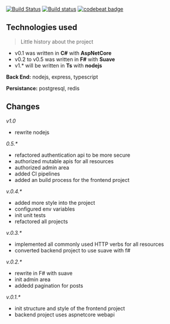 [![Build Status](https://travis-ci.org/afractal/Daze.Api.svg?branch=master)](https://travis-ci.org/afractal/Daze.Api)
[![Build status](https://ci.appveyor.com/api/projects/status/3ivf4s6rfrq6u5j3?svg=true)](https://ci.appveyor.com/project/hermesxgjini/daze-api)
[![codebeat badge](https://codebeat.co/badges/efa21d21-7f3b-41d1-9500-549375837eb3)](https://codebeat.co/projects/github-com-afractal-daze-api-master)

## **Technologies used**

> Little history about the project  

- v0.1 was written in **C#** with **AspNetCore**  
- v0.2 to v0.5 was written in **F#** with **Suave**  
- v1.\* will be written in **Ts** with **nodejs**

**Back End:** nodejs, express, typescript

**Persistance:** postgresql, redis

## **Changes**

*v1.0*

- rewrite nodejs  

*0.5.\**

- refactored authentication api to be more secure
- authorized mutable apis for all resources
- authorized admin area
- added CI pipelines
- added an build process for the frontend project

*v.0.4.\**

- added more style into the project
- configured env variables
- init unit tests
- refactored all projects

*v.0.3.\**

- implemented all commonly used HTTP verbs for all resources
- converted backend project to use suave with f#

*v.0.2.\**

- rewrite in F# with suave
- init admin area
- addedd pagination for posts

*v.0.1.\**

- init structure and style of the frontend project
- backend project uses aspnetcore webapi







